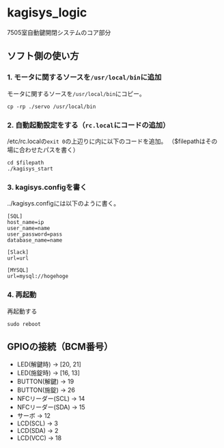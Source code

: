 # kagisys_logic
7505室自動鍵開閉システムのコア部分

## ソフト側の使い方
### 1. モータに関するソースを`/usr/local/bin`に追加
モータに関するソースを`/usr/local/bin`にコピー。
```shell:
cp -rp ./servo /usr/local/bin
```

### 2. 自動起動設定をする（`rc.local`にコードの追加）
/etc/rc.localの`exit 0`の上辺りに内に以下のコードを追加。
（$filepathはその場に合わせたパスを書く）
```shell:/etc/rc.local
cd $filepath
./kagisys_start 
```

### 3. kagisys.configを書く
../kagisys.configには以下のように書く。
```
[SQL]
host_name=ip
user_name=name
user_password=pass
database_name=name

[Slack]
url=url

[MYSQL]
url=mysql://hogehoge
```

### 4. 再起動
再起動する
```shell
sudo reboot
```

## GPIOの接続（BCM番号）
- LED(解鍵時) -> [20, 21]
- LED(施錠時) -> [16, 13]
- BUTTON(解鍵) -> 19
- BUTTON(施錠) -> 26
- NFCリーダー(SCL) -> 14
- NFCリーダー(SDA) -> 15
- サーボ -> 12
- LCD(SCL) -> 3
- LCD(SDA) -> 2
- LCD(VCC) -> 18
